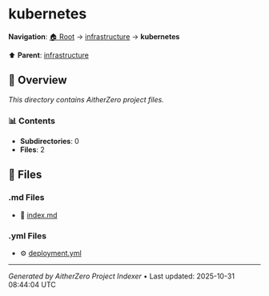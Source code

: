 # kubernetes

**Navigation**: [🏠 Root](../../index.md) → [infrastructure](../index.md) → **kubernetes**

⬆️ **Parent**: [infrastructure](../index.md)

## 📖 Overview

*This directory contains AitherZero project files.*

### 📊 Contents

- **Subdirectories**: 0
- **Files**: 2

## 📄 Files

### .md Files

- 📝 [index.md](./index.md)

### .yml Files

- ⚙️ [deployment.yml](./deployment.yml)

---

*Generated by AitherZero Project Indexer* • Last updated: 2025-10-31 08:44:04 UTC

